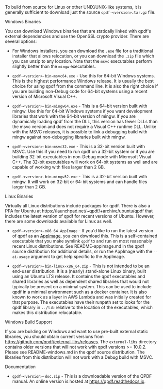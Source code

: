 To build from source for Linux or other UNIX/UNIX-like systems, it is generally sufficient to download just the source `qpdf-<version>.tar.gz` file.

Windows Binaries

You can download Windows binaries that are statically linked with qpdf's external dependencies and use the OpenSSL crypto provider. There are several options:

* For Windows installers, you can download the `.exe` file for a traditional installer that allows relocation, or you can download the `.zip` file which you can unzip to any location. Note that the `msvc` executables perform slightly better than the `mingw` executables.

* `qpdf-<version>-bin-msvc64.exe` - Use this for 64-bit Windows systems. This is the highest performance Windows release. It is usually the best choice for using qpdf from the command line. It is also the right choice if you are building non-Debug code for 64-bit systems using a recent version of Microsoft Visual C++.

* `qpdf-<version>-bin-mingw64.exe` - This is a 64-bit version built with mingw. Use this for 64-bit Windows systems if you want development libraries that work with the 64-bit version of mingw. If you are dynamically loading qpdf from the DLL, this version has fewer DLLs than the msvc version and does not require a Visual C++ runtime DLL. Unlike with the MSVC releases, it is possible to link a debugging build with mingw against non-debugging libraries built with mingw.

* `qpdf-<version>-bin-msvc32.exe` - This is a 32-bit version built with MSVC. Use this if you need to run qpdf on a 32-bit system or if you are building 32-bit executables in non-Debug mode with Microsoft Visual C++. The 32-bit executables will work on 64-bit systems as well and are capable of working with files larger than 2 GB.

* `qpdf-<version>-bin-mingw32.exe` - This is a 32-bit version built with mingw. It will work on 32-bit or 64-bit systems and can handle files larger than 2 GB.

Linux Binaries

Virtually all Linux distributions include packages for qpdf. There is also a PPA for Ubuntu at https://launchpad.net/~qpdf/+archive/ubuntu/qpdf that includes the latest version of qpdf for recent versions of Ubuntu. However, there are some downloads available for Linux as well.

* `qpdf-<version>-x86_64.AppImage` - If you'd like to run the latest version of qpdf as an [AppImage](https://appimage.org/), you can download this. This is a self-contained executable that you make symlink `qpdf` to and run on most reasonably recent Linux distributions. See README-appimage.md in the qpdf source distribution for additional details, or run the AppImage with the `--ai-usage` argument to get help specific to the AppImage.

* `qpdf-<version>-bin-linux-x86_64.zip` - This is not intended to be an end-user distribution. It is a (nearly) stand-alone Linux binary, built using an Ubuntu LTS release. It contains the qpdf executables and shared libraries as well as dependent shared libraries that would not typically be present on a minimal system. This can be used to include qpdf in a minimal environment such as a docker container. It is also known to work as a layer in AWS Lambda and was initially created for that purpose. The executables have their runpath set to looks for the qpdf library in `../lib` relative to the location of the executables, which makes this distribution relocatable.

Windows Build Support

If you are building on Windows and want to use pre-built external static libraries, you should obtain current versions from https://github.com/qpdf/external-libs/releases. The `external-libs` directory contains older versions that will not work with qpdf versions >= 10.0.2. Please see README-windows.md in the qpdf source distribution. The libraries from this distribution will not work with a Debug build with MSVC.

Documentation

* `qpdf-<version>-doc.zip` - This is a downloadable version of the QPDF manual. An online version is hosted at https://qpdf.readthedocs.io.
